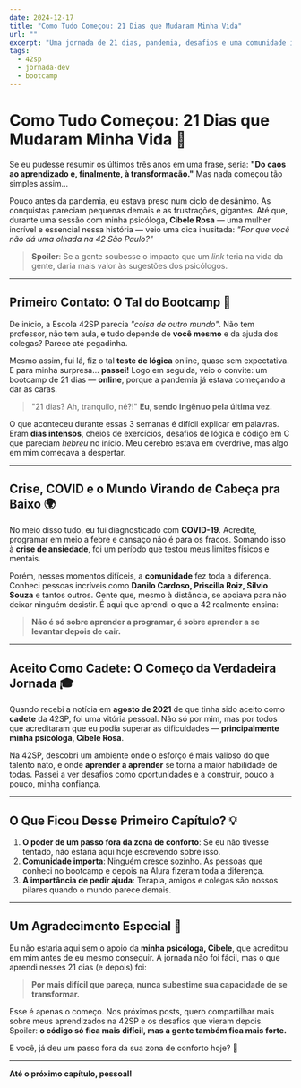 ```yaml
---
date: 2024-12-17
title: "Como Tudo Começou: 21 Dias que Mudaram Minha Vida"
url: ""
excerpt: "Uma jornada de 21 dias, pandemia, desafios e uma comunidade incrível. Como a 42SP me ajudou a reencontrar meu caminho."
tags:
  - 42sp
  - jornada-dev
  - bootcamp
---
```


# Como Tudo Começou: 21 Dias que Mudaram Minha Vida 🚀

Se eu pudesse resumir os últimos três anos em uma frase, seria: **"Do caos ao aprendizado e, finalmente, à transformação."** Mas nada começou tão simples assim...

Pouco antes da pandemia, eu estava preso num ciclo de desânimo. As conquistas pareciam pequenas demais e as frustrações, gigantes. Até que, durante uma sessão com minha psicóloga, **Cibele Rosa** — uma mulher incrível e essencial nessa história — veio uma dica inusitada: _"Por que você não dá uma olhada na 42 São Paulo?"_

> **Spoiler**: Se a gente soubesse o impacto que um _link_ teria na vida da gente, daria mais valor às sugestões dos psicólogos.

---

## Primeiro Contato: O Tal do Bootcamp 🧩

De início, a Escola 42SP parecia _"coisa de outro mundo"_. Não tem professor, não tem aula, e tudo depende de **você mesmo** e da ajuda dos colegas? Parece até pegadinha.

Mesmo assim, fui lá, fiz o tal **teste de lógica** online, quase sem expectativa. E para minha surpresa... **passei!** Logo em seguida, veio o convite: um bootcamp de 21 dias — **online**, porque a pandemia já estava começando a dar as caras.

> "21 dias? Ah, tranquilo, né?!"
> **Eu, sendo ingênuo pela última vez.**

O que aconteceu durante essas 3 semanas é difícil explicar em palavras. Eram **dias intensos**, cheios de exercícios, desafios de lógica e código em C que pareciam _hebreu_ no início. Meu cérebro estava em overdrive, mas algo em mim começava a despertar.

---

## Crise, COVID e o Mundo Virando de Cabeça pra Baixo 🌍

No meio disso tudo, eu fui diagnosticado com **COVID-19**. Acredite, programar em meio a febre e cansaço não é para os fracos. Somando isso à **crise de ansiedade**, foi um período que testou meus limites físicos e mentais.

Porém, nesses momentos difíceis, a **comunidade** fez toda a diferença. Conheci pessoas incríveis como **Danilo Cardoso, Priscilla Roiz, Silvio Souza** e tantos outros. Gente que, mesmo à distância, se apoiava para não deixar ninguém desistir. É aqui que aprendi o que a 42 realmente ensina:

> **Não é só sobre aprender a programar, é sobre aprender a se levantar depois de cair.**

---

## Aceito Como Cadete: O Começo da Verdadeira Jornada 🎓

Quando recebi a notícia em **agosto de 2021** de que tinha sido aceito como **cadete** da 42SP, foi uma vitória pessoal. Não só por mim, mas por todos que acreditaram que eu podia superar as dificuldades — **principalmente minha psicóloga, Cibele Rosa**.

Na 42SP, descobri um ambiente onde o esforço é mais valioso do que talento nato, e onde **aprender a aprender** se torna a maior habilidade de todas. Passei a ver desafios como oportunidades e a construir, pouco a pouco, minha confiança.

---

## O Que Ficou Desse Primeiro Capítulo? 💡

1. **O poder de um passo fora da zona de conforto**: Se eu não tivesse tentado, não estaria aqui hoje escrevendo sobre isso.
2. **Comunidade importa**: Ninguém cresce sozinho. As pessoas que conheci no bootcamp e depois na Alura fizeram toda a diferença.
3. **A importância de pedir ajuda**: Terapia, amigos e colegas são nossos pilares quando o mundo parece demais.

---

## Um Agradecimento Especial 💬

Eu não estaria aqui sem o apoio da **minha psicóloga, Cibele**, que acreditou em mim antes de eu mesmo conseguir. A jornada não foi fácil, mas o que aprendi nesses 21 dias (e depois) foi:

> **Por mais difícil que pareça, nunca subestime sua capacidade de se transformar.**

Esse é apenas o começo. Nos próximos posts, quero compartilhar mais sobre meus aprendizados na 42SP e os desafios que vieram depois. Spoiler: **o código só fica mais difícil, mas a gente também fica mais forte.**

E você, já deu um passo fora da sua zona de conforto hoje? 🚀

---

**Até o próximo capítulo, pessoal!**
